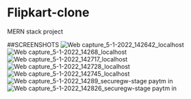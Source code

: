 # Flipkart-clone
MERN stack project


##SCREENSHOTS
![Web capture_5-1-2022_142642_localhost](https://user-images.githubusercontent.com/79313369/148190399-c311d1b1-db22-48e2-9008-73ac472a0e6f.jpeg)
![Web capture_5-1-2022_14268_localhost](https://user-images.githubusercontent.com/79313369/148190419-4f4dfffa-7f6d-4066-832d-17ae13c33728.jpeg)
![Web capture_5-1-2022_142717_localhost](https://user-images.githubusercontent.com/79313369/148190436-2db353a3-6f04-4a1b-bc9b-6ee809be8b71.jpeg)
![Web capture_5-1-2022_142728_localhost](https://user-images.githubusercontent.com/79313369/148190446-a7170ee0-916d-453e-8664-485158a3c766.jpeg)
![Web capture_5-1-2022_142745_localhost](https://user-images.githubusercontent.com/79313369/148190453-f3e3c277-2708-4e6b-97ea-1db81c735ed9.jpeg)
![Web capture_5-1-2022_14289_securegw-stage paytm in](https://user-images.githubusercontent.com/79313369/148190456-076ff82c-699b-4a60-9241-ad7970eceba5.jpeg)
![Web capture_5-1-2022_142826_securegw-stage paytm in](https://user-images.githubusercontent.com/79313369/148190461-39878be0-437a-46c3-9358-6db727df1f64.jpeg)
